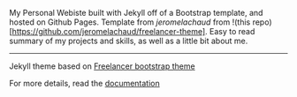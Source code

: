 My Personal Webiste built with Jekyll off of a Bootstrap template, and hosted on Github Pages. Template from *jeromelachaud* from !(this repo)[https://github.com/jeromelachaud/freelancer-theme]. Easy to read summary of my projects and skills, as well as a little bit about me.


---------

Jekyll theme based on [Freelancer bootstrap theme ](http://startbootstrap.com/template-overviews/freelancer/)

For more details, read the [documentation](http://jekyllrb.com/)
